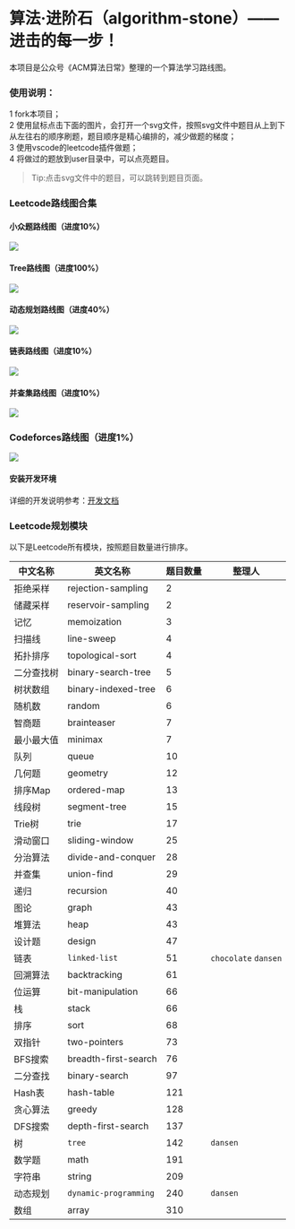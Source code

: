 # 算法·进阶石（algorithm-stone）—— 进击的每一步！

本项目是公众号《ACM算法日常》整理的一个算法学习路线图。

### 使用说明：
1 fork本项目；  
2 使用鼠标点击下面的图片，会打开一个svg文件，按照svg文件中题目从上到下从左往右的顺序刷题，题目顺序是精心编排的，减少做题的梯度；  
3 使用vscode的leetcode插件做题；  
4 将做过的题放到user目录中，可以点亮题目。  

> Tip:点击svg文件中的题目，可以跳转到题目页面。

### Leetcode路线图合集

#### 小众题路线图（进度10%）
<img src="https://raw.githubusercontent.com/acm-clan/algorithm-stone/main/images/leetcode_mini.svg">

#### Tree路线图（进度100%）
<img src="https://raw.githubusercontent.com/acm-clan/algorithm-stone/main/images/leetcode_tree.svg">

#### 动态规划路线图（进度40%）
<img src="https://raw.githubusercontent.com/acm-clan/algorithm-stone/main/images/leetcode_dp.svg">

#### 链表路线图（进度10%）
<img src="https://raw.githubusercontent.com/acm-clan/algorithm-stone/main/images/leetcode_linked_list.svg">

#### 并查集路线图（进度10%）
<img src="https://raw.githubusercontent.com/acm-clan/algorithm-stone/main/images/leetcode_union_find.svg">

### Codeforces路线图（进度1%）
<img src="https://raw.githubusercontent.com/acm-clan/algorithm-stone/main/images/codeforces.svg">


#### 安装开发环境

详细的开发说明参考：[开发文档](https://github.com/acm-clan/algorithm-stone/blob/main/docs/dev_zh.md)

### Leetcode规划模块
以下是Leetcode所有模块，按照题目数量进行排序。  

| 中文名称 | 英文名称 | 题目数量 | 整理人 |
| ---- | ---- | ---- | ---- |
|拒绝采样| rejection-sampling| 2 | |  
|储藏采样| reservoir-sampling | 2 | |  
|记忆| memoization | 3 | |  
|扫描线| line-sweep | 4 | |  
|拓扑排序| topological-sort | 4 | |  
|二分查找树| binary-search-tree | 5 | |  
|树状数组| binary-indexed-tree | 6 | |  
|随机数| random  | 6 | |
|智商题| brainteaser  | 7 | |
|最小最大值| minimax  | 7 | |
|队列| queue  | 10 | |
|几何题| geometry  | 12 | |
|排序Map| ordered-map  | 13 | |
|线段树| segment-tree  | 15 | |
|Trie树| trie  | 17 | |
|滑动窗口| sliding-window  | 25 | |
|分治算法| divide-and-conquer  | 28 | |
|并查集| union-find  |  29  | |
|递归| recursion  | 40 | |
|图论| graph  | 43 | |
|堆算法| heap  |43  | |
|设计题| design  | 47 | |
|链表| `linked-list` | 51 |`chocolate` `dansen` |
|回溯算法| backtracking  | 61 | |
|位运算| bit-manipulation  | 66 | |
|栈| stack  | 66 | |
|排序| sort  |68  | |
|双指针| two-pointers  | 73 | |
|BFS搜索| breadth-first-search  | 76 | |
|二分查找| binary-search  | 97 | |
|Hash表| hash-table  | 121 | |
|贪心算法| greedy  | 128 | |
|DFS搜索| depth-first-search  | 137 | |
|树| `tree`  | 142 |`dansen` |
|数学题| math  | 191 | |
|字符串| string  | 209 | |
|动态规划| `dynamic-programming` | 240 |`dansen` |
|数组| array|310  | |
